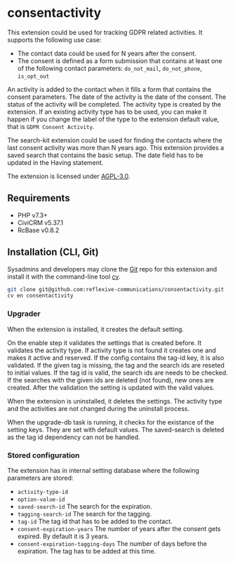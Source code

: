 # consentactivity

This extension could be used for tracking GDPR related activities. It supports the following use case:
- The contact data could be used for N years after the consent.
- The consent is defined as a form submission that contains at least one of the following contact parameters: `do_not_mail`, `do_not_phone`, `is_opt_out`

An activity is added to the contact when it fills a form that contains the consent parameters. The date of the activity is the date of the consent. The status of the activity will be completed.
The activity type is created by the extension. If an existing activity type has to be used, you can make it happen if you change the label of the type to the extension default value, that is `GDPR Consent Activity`.

The search-kit extension could be used for finding the contacts where the last consent activity was more than N years ago. This extension provides a saved search that contains the basic setup. The date field has to be updated in the Having statement.

The extension is licensed under [AGPL-3.0](LICENSE.txt).

## Requirements

* PHP v7.3+
* CiviCRM v5.37.1
* RcBase v0.8.2

## Installation (CLI, Git)

Sysadmins and developers may clone the [Git](https://en.wikipedia.org/wiki/Git) repo for this extension and
install it with the command-line tool [cv](https://github.com/civicrm/cv).

```bash
git clone git@github.com:reflexive-communications/consentactivity.git
cv en consentactivity
```

### Upgrader

When the extension is installed, it creates the default setting.

On the enable step it validates the settings that is created before. It validates the activity type. If activity type is not found it creates one and makes it active and reserved. If the config contains the tag-id key, it is also validated. If the given tag is missing, the tag and the search ids are reseted to initial values. If the tag id is valid, the search ids are needs to be checked. If the searches with the given ids are deleted (not found), new ones are created. After the validation the setting is updated with the valid values.

When the extension is uninstalled, it deletes the settings. The activity type and the activities are not changed during the uninstall process.

When the upgrade-db task is running, it checks for the existance of the setting keys. They are set with default values. The saved-search is deleted as the tag id dependency can not be handled.

### Stored configuration

The extension has in internal setting database where the following parameters are stored:

- `activity-type-id`
- `option-value-id`
- `saved-search-id` The search for the expiration.
- `tagging-search-id` The search for the tagging.
- `tag-id` The tag id that has to be added to the contact.
- `consent-expiration-years` The number of years after the consent gets expired. By default it is 3 years.
- `consent-expiration-tagging-days` The number of days before the expiration. The tag has to be added at this time.
